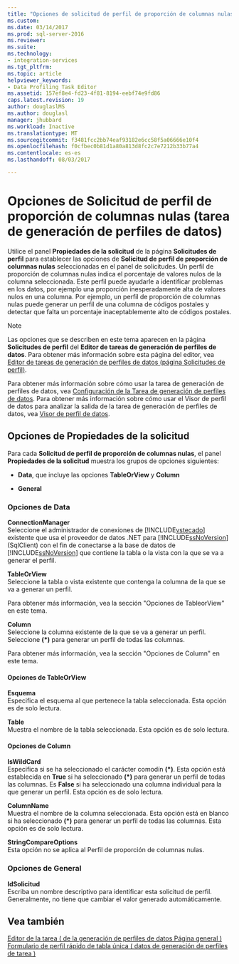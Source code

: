 ```yaml
---
title: "Opciones de solicitud de perfil de proporción de columnas nulas de columna (tarea de generación de perfiles de datos) | Documentos de Microsoft"
ms.custom: 
ms.date: 03/14/2017
ms.prod: sql-server-2016
ms.reviewer: 
ms.suite: 
ms.technology:
- integration-services
ms.tgt_pltfrm: 
ms.topic: article
helpviewer_keywords:
- Data Profiling Task Editor
ms.assetid: 157ef8e4-fd23-4f81-8194-eebf74e9fd86
caps.latest.revision: 19
author: douglaslMS
ms.author: douglasl
manager: jhubbard
ms.workload: Inactive
ms.translationtype: MT
ms.sourcegitcommit: f3481fcc2bb74eaf93182e6cc58f5a06666e10f4
ms.openlocfilehash: f0cfbec0b81d1a80a813d8fc2c7e7212b33b77a4
ms.contentlocale: es-es
ms.lasthandoff: 08/03/2017

---
```

# <a name="column-null-ratio-profile-request-options-data-profiling-task"></a>Opciones de Solicitud de perfil de proporción de columnas nulas (tarea de generación de perfiles de datos)
  Utilice el panel **Propiedades de la solicitud** de la página **Solicitudes de perfil** para establecer las opciones de **Solicitud de perfil de proporción de columnas nulas** seleccionadas en el panel de solicitudes. Un perfil de proporción de columnas nulas indica el porcentaje de valores nulos de la columna seleccionada. Este perfil puede ayudarle a identificar problemas en los datos, por ejemplo una proporción inesperadamente alta de valores nulos en una columna. Por ejemplo, un perfil de proporción de columnas nulas puede generar un perfil de una columna de códigos postales y detectar que falta un porcentaje inaceptablemente alto de códigos postales.  
  
> [!NOTE]  
>  Las opciones que se describen en este tema aparecen en la página **Solicitudes de perfil** del **Editor de tareas de generación de perfiles de datos**. Para obtener más información sobre esta página del editor, vea [Editor de tareas de generación de perfiles de datos &#40;página Solicitudes de perfil&#41;](../../integration-services/control-flow/data-profiling-task-editor-profile-requests-page.md).  
  
 Para obtener más información sobre cómo usar la tarea de generación de perfiles de datos, vea [Configuración de la Tarea de generación de perfiles de datos](../../integration-services/control-flow/setup-of-the-data-profiling-task.md). Para obtener más información sobre cómo usar el Visor de perfil de datos para analizar la salida de la tarea de generación de perfiles de datos, vea [Visor de perfil de datos](../../integration-services/control-flow/data-profile-viewer.md).  
  
## <a name="request-properties-options"></a>Opciones de Propiedades de la solicitud  
 Para cada **Solicitud de perfil de proporción de columnas nulas**, el panel **Propiedades de la solicitud** muestra los grupos de opciones siguientes:  
  
-   **Data**, que incluye las opciones **TableOrView** y **Column**  
  
-   **General**  
  
### <a name="data-options"></a>Opciones de Data  
 **ConnectionManager**  
 Seleccione el administrador de conexiones de [!INCLUDE[vstecado](../../includes/vstecado-md.md)] existente que usa el proveedor de datos .NET para [!INCLUDE[ssNoVersion](../../includes/ssnoversion-md.md)] (SqlClient) con el fin de conectarse a la base de datos de [!INCLUDE[ssNoVersion](../../includes/ssnoversion-md.md)] que contiene la tabla o la vista con la que se va a generar el perfil.  
  
 **TableOrView**  
 Seleccione la tabla o vista existente que contenga la columna de la que se va a generar un perfil.  
  
 Para obtener más información, vea la sección "Opciones de TableorView" en este tema.  
  
 **Column**  
 Seleccione la columna existente de la que se va a generar un perfil. Seleccione **(\*)** para generar un perfil de todas las columnas.  
  
 Para obtener más información, vea la sección "Opciones de Column" en este tema.  
  
#### <a name="tableorview-options"></a>Opciones de TableOrView  
 **Esquema**  
 Especifica el esquema al que pertenece la tabla seleccionada. Esta opción es de solo lectura.  
  
 **Table**  
 Muestra el nombre de la tabla seleccionada. Esta opción es de solo lectura.  
  
#### <a name="column-options"></a>Opciones de Column  
 **IsWildCard**  
 Especifica si se ha seleccionado el carácter comodín **(\*)**. Esta opción está establecida en **True** si ha seleccionado **(\*)** para generar un perfil de todas las columnas. Es **False** si ha seleccionado una columna individual para la que generar un perfil. Esta opción es de solo lectura.  
  
 **ColumnName**  
 Muestra el nombre de la columna seleccionada. Esta opción está en blanco si ha seleccionado **(\*)** para generar un perfil de todas las columnas. Esta opción es de solo lectura.  
  
 **StringCompareOptions**  
 Esta opción no se aplica al Perfil de proporción de columnas nulas.  
  
### <a name="general-options"></a>Opciones de General  
 **IdSolicitud**  
 Escriba un nombre descriptivo para identificar esta solicitud de perfil. Generalmente, no tiene que cambiar el valor generado automáticamente.  
  
## <a name="see-also"></a>Vea también  
 [Editor de la tarea &#40; de la generación de perfiles de datos Página general &#41;](../../integration-services/control-flow/data-profiling-task-editor-general-page.md)   
 [Formulario de perfil rápido de tabla única &#40; datos de generación de perfiles de tarea &#41;](../../integration-services/control-flow/single-table-quick-profile-form-data-profiling-task.md)  
  
  

